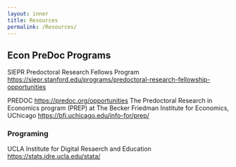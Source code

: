 ```yaml
---
layout: inner
title: Resources
permalink: /Resources/
---
```


## Econ PreDoc Programs 

SIEPR Predoctoral Research Fellows Program https://siepr.stanford.edu/programs/predoctoral-research-fellowship-opportunities

PREDOC https://predoc.org/opportunities
The Predoctoral Research in Economics program (PREP) at The Becker Friedman Institute for Economics, UChicago https://bfi.uchicago.edu/info-for/prep/


### Programing 

UCLA Institute for Digital Resaerch and Education https://stats.idre.ucla.edu/stata/


